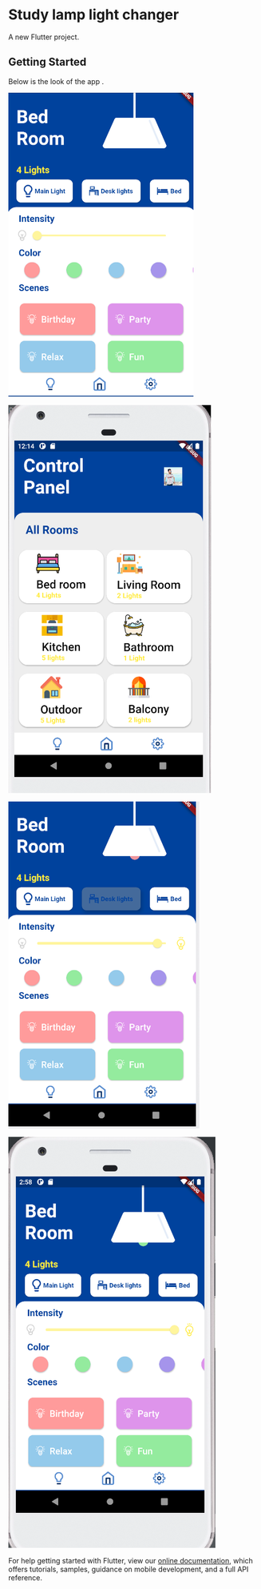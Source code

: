 # Study lamp light changer

A new Flutter project.

## Getting Started

Below is the look of the app .

![](assets/images/Screenshot%202021-09-07%20025623.png)

![](assets/images/Screenshot%202021-09-09%20001436.png)

![](assets/images/Screenshot%202021-09-07%20025817.png)

![](assets/images/Screenshot%202021-09-07%20025852.png)


For help getting started with Flutter, view our
[online documentation](https://flutter.dev/docs), which offers tutorials,
samples, guidance on mobile development, and a full API reference.
